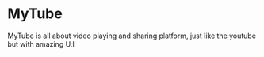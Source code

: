 # MyTube
MyTube is all about video playing and sharing platform, just like the youtube but with amazing U.I 

